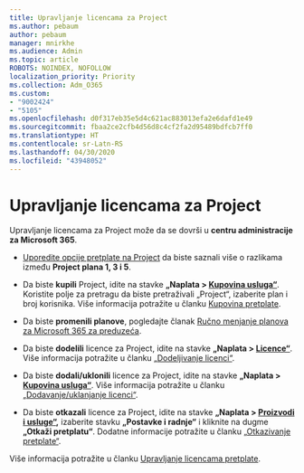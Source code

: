 ```yaml
---
title: Upravljanje licencama za Project
ms.author: pebaum
author: pebaum
manager: mnirkhe
ms.audience: Admin
ms.topic: article
ROBOTS: NOINDEX, NOFOLLOW
localization_priority: Priority
ms.collection: Adm_O365
ms.custom:
- "9002424"
- "5105"
ms.openlocfilehash: d0f317eb35e5d4c621ac883013efa2e6dafd1e49
ms.sourcegitcommit: fbaa2ce2cfb4d56d8c4cf2fa2d95489bdfcb7ff0
ms.translationtype: HT
ms.contentlocale: sr-Latn-RS
ms.lasthandoff: 04/30/2020
ms.locfileid: "43948052"
---
```

# <a name="project-license-management"></a>Upravljanje licencama za Project

Upravljanje licencama za Project može da se dovrši u **centru administracije za Microsoft 365**.

- [Uporedite opcije pretplate na Project](https://products.office.com/project/compare-microsoft-project-management-software?tab=1&OCID=AID2000748_SEM_5j2j5X4B&MarinID=5j2j5X4B%7C78821275986631%7C%2Bproject%20%2Bo365%7Cbb%7Cc%7C%7C1261139959949905%7Ckwd-78821311481635:loc-190&lnkd=Bing_O365SMB_App&msclkid=185eccc165db1d3da290924720afcaa4&ef_id=XoY8vgAAAUTu0Bj8:20200402200513:s) da biste saznali više o razlikama između **Project plana 1, 3 i 5**.
- Da biste **kupili** Project, idite na stavke **„Naplata > [Kupovina usluga“](https://go.microsoft.com/fwlink/p/?linkid=868433)**. Koristite polje za pretragu da biste pretraživali „Project“, izaberite plan i broj korisnika. Više informacija potražite u članku [Kupovina pretplate](https://docs.microsoft.com/microsoft-365/commerce/buy-another-subscription?view=o365-worldwide).
- Da biste **promenili planove**, pogledajte članak [Ručno menjanje planova za Microsoft 365 za preduzeća](https://docs.microsoft.com/microsoft-365/commerce/subscriptions/switch-plans-manually?view=o365-worldwide).

- Da biste **dodelili** licence za Project, idite na stavke **„Naplata > [Licence“](https://go.microsoft.com/fwlink/p/?linkid=842264)**. Više informacija potražite u članku [„Dodeljivanje licenci“](https://docs.microsoft.com/microsoft-365/admin/manage/assign-licenses-to-users?view=o365-worldwide).
- Da biste **dodali/uklonili** licence za Project, idite na stavke **„Naplata > [Kupovina usluga“](https://go.microsoft.com/fwlink/p/?linkid=868433)**. Više informacija potražite u članku [„Dodavanje/uklanjanje licenci“](https://docs.microsoft.com/microsoft-365/commerce/licenses/buy-licenses?view=o365-worldwide#add-or-remove-licenses-for-your-business-subscription).
- Da biste **otkazali** licence za Project, idite na stavke **„Naplata > [Proizvodi i usluge“](https://go.microsoft.com/fwlink/p/?linkid=842054),** izaberite stavku **„Postavke i radnje“** i kliknite na dugme **„Otkaži pretplatu“**. Dodatne informacije potražite u članku [„Otkazivanje pretplate“](https://docs.microsoft.com/office365/admin/subscriptions-and-billing/cancel-your-subscription).

Više informacija potražite u članku [Upravljanje licencama pretplate](https://docs.microsoft.com/microsoft-365/commerce/licenses/buy-licenses?view=o365-worldwide#add-or-remove-licenses-for-your-business-subscription).
